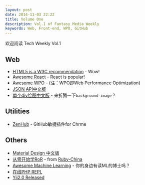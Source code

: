 ```yaml
---
layout: post
date: 2014-11-03 22:22
title: Volume One
description: Vol.1 of Fantasy Media Weekly
keywords: Web, Front-end, WPO, GitHub
---
```


欢迎阅读 Tech Weekly Vol.1

## Web

- [HTML5 is a W3C  recommendation](http://www.w3.org/blog/news/archives/4167) - Wow!
- [Awesome React](https://github.com/enaqx/awesome-react) - React is popular!
- [Awesome WPO](https://github.com/davidsonfellipe/awesome-wpo) - (注：WPO即Web Performance Optimization)
- [JSON API中文版](http://jsonapi.org.cn/)
- [单个div绘图中文版](http://justjavac.com/html5/2014/10/10/single-div-drawings-with-css.html) - 来折腾一下`background-image`？

## Utilities

- [ZenHub](https://www.zenhub.io/) - GitHub敏捷插件for Chrme

## Others

- [Material Design 中文版](http://design.1sters.com/)
- [从零开始学RoR](http://huacnlee.com/blog/how-to-start-learning-ruby-on-rails/) - from [Ruby-China](//ruby-china.org)
- [Awesome Machine Learning](https://github.com/josephmisiti/awesome-machine-learning) - 你的身边有读ML的博士吗？
- [在线PHP REPL](http://3v4l.org/)
- [Yii2.0 Released](http://www.yiiframework.com/news/81/yii-2-0-0-is-released/)
